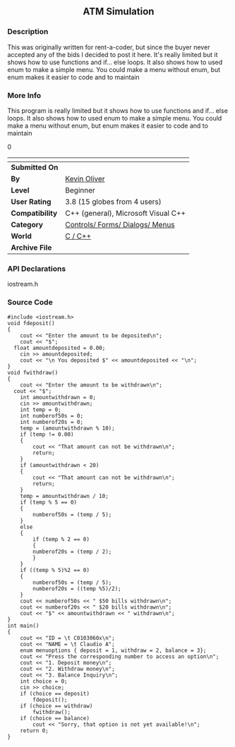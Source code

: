 ﻿<div align="center">

## ATM Simulation


</div>

### Description

This was originally written for rent-a-coder, but since the buyer never accepted any of the bids I decided to post it here. It's really limited but it shows how to use functions and if... else loops. It also shows how to used enum to make a simple menu. You could make a menu without enum, but enum makes it easier to code and to maintain
 
### More Info
 
This program is really limited but it shows how to use functions and if... else loops. It also shows how to used enum to make a simple menu. You could make a menu without enum, but enum makes it easier to code and to maintain

0


<span>             |<span>
---                |---
**Submitted On**   |
**By**             |[Kevin Oliver](https://github.com/Planet-Source-Code/PSCIndex/blob/master/ByAuthor/kevin-oliver.md)
**Level**          |Beginner
**User Rating**    |3.8 (15 globes from 4 users)
**Compatibility**  |C\+\+ \(general\), Microsoft Visual C\+\+
**Category**       |[Controls/ Forms/ Dialogs/ Menus](https://github.com/Planet-Source-Code/PSCIndex/blob/master/ByCategory/controls-forms-dialogs-menus__3-3.md)
**World**          |[C / C\+\+](https://github.com/Planet-Source-Code/PSCIndex/blob/master/ByWorld/c-c.md)
**Archive File**   |[](https://github.com/Planet-Source-Code/kevin-oliver-atm-simulation__3-2586/archive/master.zip)

### API Declarations

iostream.h


### Source Code

```
#include <iostream.h>
void fdeposit()
{
	cout << "Enter the amount to be deposited\n";
	cout << "$";
  float amountdeposited = 0.00;
	cin >> amountdeposited;
	cout << "\n You deposited $" << amountdeposited << "\n";
}
void fwithdraw()
{
	cout << "Enter the amount to be withdrawn\n";
  cout << "$";
	int amountwithdrawn = 0;
	cin >> amountwithdrawn;
	int temp = 0;
	int numberof50s = 0;
	int numberof20s = 0;
	temp = (amountwithdrawn % 10);
	if (temp != 0.00)
	{
		cout << "That amount can not be withdrawn\n";
		return;
	}
	if (amountwithdrawn < 20)
	{
		cout << "That amount can not be withdrawn\n";
		return;
	}
	temp = amountwithdrawn / 10;
	if (temp % 5 == 0)
	{
		numberof50s = (temp / 5);
	}
	else
	{
		if (temp % 2 == 0)
		{
		numberof20s = (temp / 2);
		}
	}
	if ((temp % 5)%2 == 0)
	{
		numberof50s = (temp / 5);
		numberof20s = ((temp %5)/2);
	}
	cout << numberof50s << " $50 bills withdrawn\n";
	cout << numberof20s << " $20 bills withdrawn\n";
	cout << "$" << amountwithdrawn << " withdrawn\n";
}
int main()
{
	cout << "ID = \t C0103060x\n";
	cout << "NAME = \t Claudio A";
	enum menuoptions { deposit = 1, withdraw = 2, balance = 3};
	cout << "Press the corresponding number to access an option\n";
	cout << "1. Deposit money\n";
	cout << "2. Withdraw money\n";
	cout << "3. Balance Inquiry\n";
	int choice = 0;
	cin >> choice;
	if (choice == deposit)
		fdeposit();
	if (choice == withdraw)
		fwithdraw();
	if (choice == balance)
		cout << "Sorry, that option is not yet available!\n";
	return 0;
}
```

